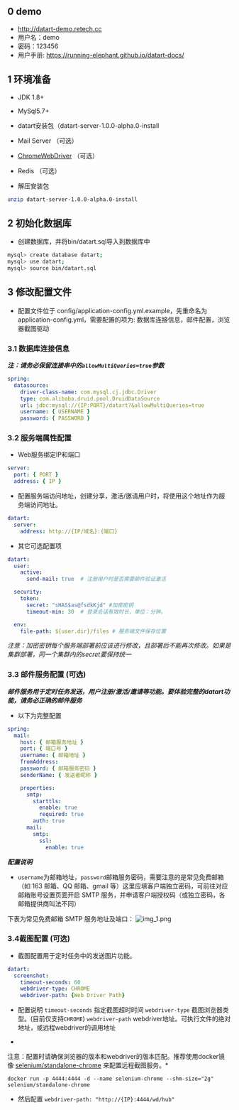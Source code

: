 ## 0 demo
- http://datart-demo.retech.cc
- 用户名：demo
- 密码：123456
- 用户手册: https://running-elephant.github.io/datart-docs/

## 1 环境准备

- JDK 1.8+
- MySql5.7+
- datart安装包（datart-server-1.0.0-alpha.0-install
- Mail Server （可选）
- [ChromeWebDriver](https://chromedriver.chromium.org/) （可选）
- Redis （可选）

- 解压安装包
```bash
unzip datart-server-1.0.0-alpha.0-install
```

## 2 初始化数据库

- 创建数据库，并将bin/datart.sql导入到数据库中

```bash
mysql> create database datart;
mysql> use datart;
mysql> source bin/datart.sql
```

## 3 修改配置文件

- 配置文件位于 config/application-config.yml.example，先重命名为application-config.yml，需要配置的项为: 数据库连接信息，邮件配置，浏览器截图驱动

### 3.1 数据库连接信息

***注：请务必保留连接串中的`allowMultiQueries=true`参数***

```yaml
spring:
  datasource:
    driver-class-name: com.mysql.cj.jdbc.Driver
    type: com.alibaba.druid.pool.DruidDataSource
    url: jdbc:mysql://{IP:PORT}/datart?&allowMultiQueries=true
    username: { USERNAME }
    password: { PASSWORD }
```

### 3.2 服务端属性配置

- Web服务绑定IP和端口

```yaml
server:
  port: { PORT }
  address: { IP }
```

- 配置服务端访问地址，创建分享，激活/邀请用户时，将使用这个地址作为服务端访问地址。

```yaml
datart:
  server:
    address: http://{IP/域名}:{端口}

```

- 其它可选配置项

```yaml
datart:
  user:
    active:
      send-mail: true  # 注册用户时是否需要邮件验证激活

  security:
    token:
      secret: "sHAS$as@fsdkKjd" #加密密钥
      timeout-min: 30  # 登录会话有效时长，单位：分钟。

  env:
    file-path: ${user.dir}/files # 服务端文件保存位置 

```

*注意：加密密钥每个服务端部署前应该进行修改，且部署后不能再次修改。如果是集群部署，同一个集群内的secret要保持统一*

### 3.3 邮件服务配置 (可选)

***邮件服务用于定时任务发送，用户注册/激活/邀请等功能。要体验完整的datart功能，请务必正确的邮件服务***

- 以下为完整配置

```yaml
spring:
  mail:
    host: { 邮箱服务地址 }
    port: { 端口号 }
    username: { 邮箱地址 }
    fromAddress:
    password: { 邮箱服务密码 }
    senderName: { 发送者昵称 }

    properties:
      smtp:
        starttls:
          enable: true
          required: true
        auth: true
      mail:
        smtp:
          ssl:
            enable: true
```

***配置说明***

- `username`为邮箱地址，`password`邮箱服务密码，需要注意的是常见免费邮箱（如 163 邮箱、QQ 邮箱、gmail 等）这里应填客户端独立密码，可前往对应邮箱账号设置页面开启 SMTP
  服务，并申请客户端授权码（或独立密码，各邮箱提供商叫法不同）

下表为常见免费邮箱 SMTP 服务地址及端口：
![img_1.png](https://edp963.github.io/davinci/assets/images/deployment/2.4.3.1.png)

### 3.4截图配置 (可选)

- 截图配置用于定时任务中的发送图片功能。

```yaml
datart:
  screenshot:
    timeout-seconds: 60
    webdriver-type: CHROME
    webdriver-path: {Web Driver Path}
```

- 配置说明
  `timeout-seconds` 指定截图超时时间
  `webdriver-type` 截图浏览器类型。(目前仅支持`CHROME`)
  `webdriver-path` webdriver地址。可执行文件的绝对地址，或远程webdriver的调用地址

*

注意：配置时请确保浏览器的版本和webdriver的版本匹配。推荐使用docker镜像 [selenium/standalone-chrome](https://registry.hub.docker.com/r/selenium/standalone-chrome)
来配置远程截图服务。*

```
docker run -p 4444:4444 -d --name selenium-chrome --shm-size="2g" selenium/standalone-chrome
```

- 然后配置 `webdriver-path: "http://{IP}:4444/wd/hub"`
